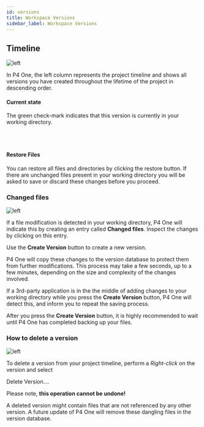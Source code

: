 ```yaml
---
id: versions
title: Workspace Versions
sidebar_label: Workspace Versions
---
```


<div className="block">

## Timeline

![left](/img/versions.png)

In P4 One, the left column represents the project timeline and shows all versions you have created throughout the lifetime of the project in descending order.


#### Current state

<span className="check-mark" /> The green check-mark indicates that this version is currently in your working directory.

<br/><br/>

#### Restore Files

<span className="revert" /> You can restore all files and directories by clicking the restore button. If there are unchanged files present in your working directory you will be asked to save or discard these changes before you proceed.

</div>

<div className="block">

### Changed files

![left](/img/changed-files.png)

If a file modification is detected in your working directory, P4 One will indicate this by creating an entry called **Changed files**. Inspect the changes by clicking on this entry.

Use the **Create Version** button to create a new version.

P4 One will copy these changes to the version database to protect them from further modifications. This process may take a few seconds, up to a few minutes, depending on the size and complexity of the changes involved.

If a 3rd-party application is in the the middle of adding changes to your working directory while you press the **Create Version** button, P4 One will detect this, and inform you to repeat the saving process.

After you press the **Create Version** button, it is highly recommended to wait until P4 One has completed backing up your files.

</div>

<div className="block">

### How to delete a version

![left](/img/delete-version.png)

To delete a version from your project timeline, perform a *Right-click* on the version and select <p><span className="delete" /> Delete Version....</p>

Please note, **this operation cannot be undone!**

<div className="info" ></div> A deleted version might contain files that are not referenced by any other version. A future update of P4 One will remove these dangling files in the version database.

</div>
